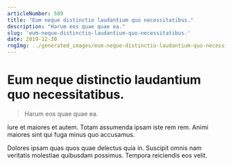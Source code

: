 ```yaml
---
articleNumber: 589
title: "Eum neque distinctio laudantium quo necessitatibus."
description: "Harum eos quae quae ea."
slug: 'eum-neque-distinctio-laudantium-quo-necessitatibus.'
date: 2019-12-30
rngImg: ../generated_images/eum-neque-distinctio-laudantium-quo-necessitatibus..jpg
---
```


# Eum neque distinctio laudantium quo necessitatibus.

> Harum eos quae quae ea.

Iure et maiores et autem. Totam assumenda ipsam iste rem rem. Animi maiores sint qui fuga minus quo accusamus.
 Dolores ipsam quas quos quae delectus quia in. Suscipit omnis nam veritatis molestiae quibusdam possimus. Tempora reiciendis eos velit.

